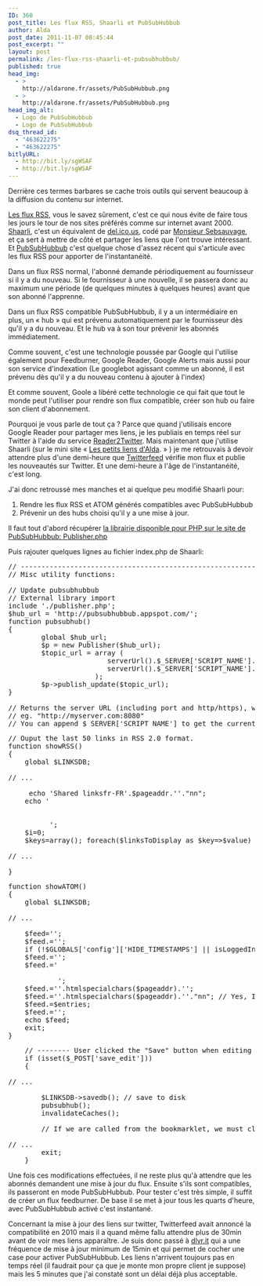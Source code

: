 ```yaml
---
ID: 360
post_title: Les flux RSS, Shaarli et PubSubHubbub
author: Alda
post_date: 2011-11-07 08:45:44
post_excerpt: ""
layout: post
permalink: /les-flux-rss-shaarli-et-pubsubhubbub/
published: true
head_img:
  - >
    http://aldarone.fr/assets/PubSubHubbub.png
  - >
    http://aldarone.fr/assets/PubSubHubbub.png
head_img_alt:
  - Logo de PubSubHubbub
  - Logo de PubSubHubbub
dsq_thread_id:
  - "463622275"
  - "463622275"
bitlyURL:
  - http://bit.ly/sgWSAF
  - http://bit.ly/sgWSAF
---
```

Derrière ces termes barbares se cache trois outils qui servent beaucoup à la diffusion du contenu sur internet.

<a href="http://fr.wikipedia.org/wiki/Flux_RSS">Les flux RSS</a>, vous le savez sûrement, c'est ce qui nous évite de faire tous les jours le tour de nos sites préférés comme sur internet avant 2000. <a href="http://sebsauvage.net/rhaa/index.php?2011/09/16/09/29/58-adieu-delicious-diigo-et-stumbleupon-salut-shaarli-">Shaarli</a>, c'est un équivalent de <a href="http://delicious.com/">del.ico.us</a>, codé par <a href="http://sebsauvage.net/">Monsieur Sebsauvage</a>, et ça sert à mettre de côté et partager les liens que l'ont trouve intéressant. Et <a href="http://www.webrankinfo.com/dossiers/indexation/pubsubhubbub">PubSubHubbub</a> c'est quelque chose d'assez récent qui s'articule avec les flux RSS pour apporter de l'instantanéité.

Dans un flux RSS normal, l'abonné demande périodiquement au fournisseur si il y a du nouveau. Si le fournisseur à une nouvelle, il se passera donc au maximum une période (de quelques minutes à quelques heures) avant que son abonné l'apprenne.

Dans un flux RSS compatible PubSubHubbub, il y a un intermédiaire en plus, un « hub » qui est prévenu automatiquement par le fournisseur dès qu'il y a du nouveau. Et le hub va à son tour prévenir les abonnés immédiatement.

Comme souvent, c'est une technologie poussée par Google qui l'utilise également pour Feedburner, Google Reader, Google Alerts mais aussi pour son service d'indexation (Le googlebot agissant comme un abonné, il est prévenu dès qu'il y a du nouveau contenu à ajouter à l'index)

Et comme souvent, Goole a libéré cette technologie ce qui fait que tout le monde peut l'utiliser pour rendre son flux compatible, créer son hub ou faire son client d'abonnement.

Pourquoi je vous parle de tout ça ? Parce que quand j'utilisais encore Google Reader pour partager mes liens, je les publiais en temps réel sur Twitter à l'aide du service <a href="http://reader2twitter.appspot.com/">Reader2Twitter</a>. Mais maintenant que j'utilise Shaarli (sur le mini site « <a href="http://share.aldarone.fr/">Les petits liens d'Alda</a>. » ) je me retrouvais à devoir attendre plus d'une demi-heure que <a href="http://twitterfeed.com/">Twitterfeed</a> vérifie mon flux et publie les nouveautés sur Twitter. Et une demi-heure à l'âge de l'instantanéité, c'est long.

J'ai donc retroussé mes manches et ai quelque peu modifié Shaarli pour:
<ol><li>Rendre les flux RSS et ATOM générés compatibles avec PubSubHubbub</li>
<li>Prévenir un des hubs choisi qu'il y a une mise à jour.</li></ol>

Il faut tout d'abord récupérer <a href="http://code.google.com/p/pubsubhubbub/source/browse/#svn/trunk/publisher_clients/php">la librairie disponible pour PHP sur le site de PubSubHubbub: Publisher.php</a>

Puis rajouter quelques lignes au fichier index.php de Shaarli:

<pre class="brush: php; highlight: [4,5,6,7,8,9,10,11,12,13,14,15,16,17]" title="Ligne 299">
// ------------------------------------------------------------------------------------------
// Misc utility functions:

// Update pubsubhubbub
// External library import
include './publisher.php';
$hub_url = 'http://pubsubhubbub.appspot.com/';
function pubsubhub()
{
        global $hub_url;
        $p = new Publisher($hub_url);
        $topic_url = array (
                        serverUrl().$_SERVER['SCRIPT_NAME'].'?do=atom',
                        serverUrl().$_SERVER['SCRIPT_NAME'].'?do=rss'
                     );
        $p-&gt;publish_update($topic_url);
}

// Returns the server URL (including port and http/https), without path.
// eg. "http://myserver.com:8080"
// You can append $_SERVER['SCRIPT_NAME'] to get the current script URL.
</pre>

<pre class="brush: php; highlight: [9,10,11,12]" title="Ligne 650">
// Ouput the last 50 links in RSS 2.0 format.
function showRSS()
{
    global $LINKSDB;

// ...    

     echo 'Shared linksfr-FR'.$pageaddr.''."nn";
    echo '<!-- PubSubHubbub Discovery -->
          
          
          <!-- End Of PubSubHubbub Discovery -->';
    $i=0;
    $keys=array(); foreach($linksToDisplay as $key=&gt;$value) { $keys[]=$key; }  // No, I can't use array_keys().

// ...

}
</pre>

<pre class="brush: php; highlight: [12,13,14]" title="Ligne 680">
function showATOM()
{
    global $LINKSDB;

// ...

    $feed='';
    $feed.='<title>'.htmlspecialchars($GLOBALS['title']).'</title>';
    if (!$GLOBALS['config']['HIDE_TIMESTAMPS'] || isLoggedIn()) $feed.=''.htmlspecialchars($latestDate).'';
    $feed.='';
    $feed.='<!-- PubSubHubbub Discovery -->
            
            <!-- End Of PubSubHubbub Discovery -->';
    $feed.=''.htmlspecialchars($pageaddr).'';
    $feed.=''.htmlspecialchars($pageaddr).''."nn"; // Yes, I know I should use a real IRI (RFC3987), but the site URL will do.
    $feed.=$entries;
    $feed.='';
    echo $feed;
    exit;
}
</pre>

<pre class="brush: php; highlight: [8]" title="Ligne 1030">
    // -------- User clicked the "Save" button when editing a link: Save link to database.
    if (isset($_POST['save_edit']))
    {
        
// ...

        $LINKSDB-&gt;savedb(); // save to disk
        pubsubhub();
        invalidateCaches();

        // If we are called from the bookmarklet, we must close the popup:

// ...
        exit;
    }
</pre>

Une fois ces modifications effectuées, il ne reste plus qu'à attendre que les abonnés demandent une mise à jour du flux. Ensuite s'ils sont compatibles, ils passeront en mode PubSubHubbub. Pour tester c'est très simple, il suffit de créer un flux feedburner. De base il se met à jour tous les quarts d'heure, avec PubSubHubbub activé c'est instantané.

Concernant la mise à jour des liens sur twitter, Twitterfeed avait annoncé la compatibilité en 2010 mais il a quand même fallu attendre plus de 30min avant de voir mes liens apparaître. Je suis donc passé à <a href="http://dlvr.it/">dlvr.it</a> qui a une fréquence de mise à jour minimum de 15min et qui permet de cocher une case pour activer PubSubHubbub. Les liens n'arrivent toujours pas en temps réel (il faudrait pour ça que je monte mon propre client je suppose) mais les 5 minutes que j'ai constaté sont un délai déjà plus acceptable.